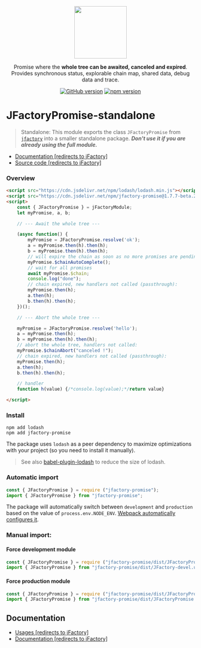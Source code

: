<div align="center" markdown="1">
<img width="140" src="https://jfactory-es.github.io/jfactory/img/jFactory.png">

Promise where the <b>whole tree can be awaited, canceled and expired</b>.\
Provides synchronous status, explorable chain map, shared data, debug data and trace.

[![GitHub version](https://img.shields.io/github/package-json/v/jfactory-es/jfactory-promise.svg?label=git)](https://github.com/jfactory-es/jfactory-promise)
[![npm version](https://img.shields.io/npm/v/jfactory-promise.svg)](https://www.npmjs.com/package/jfactory-promise)

</div>

# JFactoryPromise-standalone

> Standalone: This module exports the class `JFactoryPromise` from [`jfactory`](https://www.npmjs.com/package/jfactory) into a smaller standalone package.
> ___Don't use it if you are already using the full module.___

* [Documentation [redirects to jFactory]](https://github.com/jfactory-es/jfactory/blob/master/docs/JFactoryPromise.md)
* [Source code [redirects to jFactory]](https://github.com/jfactory-es/jfactory/blob/master/src/JFactoryPromise.mjs)

### Overview

```html
<script src="https://cdn.jsdelivr.net/npm/lodash/lodash.min.js"></script>
<script src="https://cdn.jsdelivr.net/npm/jfactory-promise@1.7.7-beta.2/dist/JFactoryPromise-devel.umd.js"></script>
<script>
    const { JFactoryPromise } = jFactoryModule;
    let myPromise, a, b;

    // --- Await the whole tree ---

    (async function() {
        myPromise = JFactoryPromise.resolve('ok');
        a = myPromise.then(h).then(h);
        b = myPromise.then(h).then(h);
        // will expire the chain as soon as no more promises are pending:          
        myPromise.$chainAutoComplete();
        // wait for all promises         
        await myPromise.$chain;
        console.log("done");
        // chain expired, new handlers not called (passthrough):
        myPromise.then(h);
        a.then(h);
        b.then(h).then(h);
    })();

    // --- Abort the whole tree ---

    myPromise = JFactoryPromise.resolve('hello');
    a = myPromise.then(h);
    b = myPromise.then(h).then(h);
    // abort the whole tree, handlers not called:
    myPromise.$chainAbort("canceled !");
    // chain expired, new handlers not called (passthrough):
    myPromise.then(h);
    a.then(h);
    b.then(h).then(h);

    // handler
    function h(value) {/*console.log(value);*/return value}

</script>
```

### Install

```shell script
npm add lodash
npm add jfactory-promise
```

The package uses `lodash` as a peer dependency to maximize optimizations with your project (so you need to install it manually).
> See also [babel-plugin-lodash](https://github.com/lodash/babel-plugin-lodash) to reduce the size of lodash.


### Automatic import

```javascript
const { JFactoryPromise } = require ("jfactory-promise");
import { JFactoryPromise } from "jfactory-promise";
```
The package will automatically switch between `development` and `production` based 
on the value of `process.env.NODE_ENV`. [Webpack automatically configures it](https://webpack.js.org/guides/production/#specify-the-mode). 

### Manual import:

#### Force development module 
```javascript
const { JFactoryPromise } = require ("jfactory-promise/dist/JFactoryPromise-devel.umd.js")
import { JFactoryPromise } from "jfactory-promise/dist/JFactory-devel.umd.js";
```

#### Force production module 
```javascript
const { JFactoryPromise } = require ("jfactory-promise/dist/JFactoryPromise.umd.js")
import { JFactoryPromise } from "jfactory-promise/dist/JFactoryPromise.umd.js";
```

## Documentation

* [Usages [redirects to jFactory]](https://github.com/jfactory-es/jfactory/blob/master/docs/JFactoryPromise.md#usages)
* [Documentation [redirects to jFactory]](https://github.com/jfactory-es/jfactory/blob/master/docs/JFactoryPromise.md)
